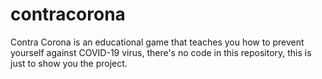 # contracorona
Contra Corona is an educational game that teaches you how to prevent yourself against COVID-19 virus, there's no code in this repository, this is just to show you the project.
